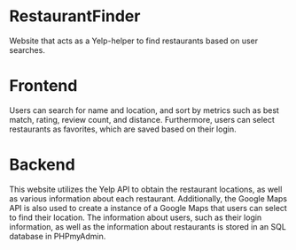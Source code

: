# RestaurantFinder
Website that acts as a Yelp-helper to find restaurants based on user searches.

# Frontend
Users can search for name and location, and sort by metrics such as best match, rating, review count, and distance.
Furthermore, users can select restaurants as favorites, which are saved based on their login.

# Backend
This website utilizes the Yelp API to obtain the restaurant locations, as well as various information about each restaurant.
Additionally, the Google Maps API is also used to create a instance of a Google Maps that users can select to find their location.
The information about users, such as their login information, as well as the information about restaurants is stored in an SQL database in PHPmyAdmin.
